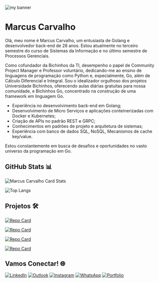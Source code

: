 ![my banner](https://github.com/marcuscarvalhodev/gatinhodev/assets/135276762/4e2e5652-86ef-4c1f-89cd-e7cf2fcaca00)


# Marcus Carvalho

Olá, meu nome é Marcus Carvalho, um entusiasta de Golang e desenvolvedor back-end de 28 anos. Estou atualmente no terceiro semestre do curso de Sistemas da Informação e no último semestre de Processos Gerenciais.

Como cofundador da Bichinhos da TI, desempenho o papel de Community Project Manager e Professor voluntário, dedicando-me ao ensino de linguagens de programação como Python e, especialmente, Go, além de Cálculo Diferencial e Integral. Sou o idealizador orgulhoso dos projetos Universidade Bichinhos, oferecendo aulas diárias gratuitas para nossa comunidade, e Bichinhos Go, concentrado na construção de uma framework em linguagem Go.

- Experiência no desenvolvimento back-end em Golang;
- Desenvolvimento de Micro Serviços e aplicações conteinerizadas com Docker e Kubernetes;
- Criação de APIs no padrão REST e GRPC;
- Conhecimentos em padrões de projeto e arquitetura de sistemas;
- Experiência com banco de dados SQL, NoSQL, Mecanismos de cache key/value.

Estou constantemente em busca de desafios e oportunidades no vasto universo da programação em Go.

## GitHub Stats 📊
![Marcus Carvalho Card Stats](https://github-readme-stats.vercel.app/api?username=marcuscarvalhodev&show_icons=true&icon_color=fff&theme=tokyonight&hide_title=True)

![Top Langs](https://github-readme-stats.vercel.app/api/top-langs/?username=marcuscarvalhodev&theme=tokyonight)

## Projetos 🛠️

[![Repo Card](https://github-readme-stats.vercel.app/api/pin/?username=marcuscarvalhodev&repo=go-cli&theme=tokyonight&show_icons=true&icon_color=fff&title_color=FFFFFF&text_color=FFF)](https://github.com/gatinhodev/go-cli)

[![Repo Card](https://github-readme-stats.vercel.app/api/pin/?username=marcuscarvalhodev&repo=verifycat&theme=tokyonight&show_icons=true&icon_color=fff&title_color=FFFFFF&text_color=FFF)](https://github.com/marcuscarvalhodev/verifycat)
 
[![Repo Card](https://github-readme-stats.vercel.app/api/pin/?username=marcuscarvalhodev&repo=conversorTemperatura&theme=tokyonight&show_icons=true&icon_color=fff&title_color=FFFFFF&text_color=FFF)](https://github.com/marcuscarvalhodev/conversorTemperatura)

[![Repo Card](https://github-readme-stats.vercel.app/api/pin/?username=marcuscarvalhodev&repo=java_projects&theme=tokyonight&show_icons=true&icon_color=fff&title_color=FFFFFF&text_color=FFF)](https://github.com/marcuscarvalhodev/java_projects)

## Vamos Conectar! 🌐
[![LinkedIn](https://img.shields.io/badge/LinkedIn-0077B5?style=for-the-badge&logo=linkedin&logoColor=white)](https://www.linkedin.com/in/marcuscarvalhodev/)
[![Outlook](https://img.shields.io/badge/Microsoft_Outlook-0078D4?style=for-the-badge&logo=microsoft-outlook&logoColor=white)](dev.marcus@outlook.com)
[![Instagram](https://img.shields.io/badge/Instagram-E4405F?style=for-the-badge&hplogo=instagram&logoColor=white)](https://instagram.com/marcus_devbackend/)
[![WhatsApp](https://img.shields.io/badge/WhatsApp-25D366?style=for-the-badge&logo=whatsapp&logoColor=white)]((https://wa.me/+5584991596141/))
[![Portfolio](https://img.shields.io/badge/Blog-000000?style=for-the-badge&logo=site&logoColor=white)](https://www.gatinho.dev/)
